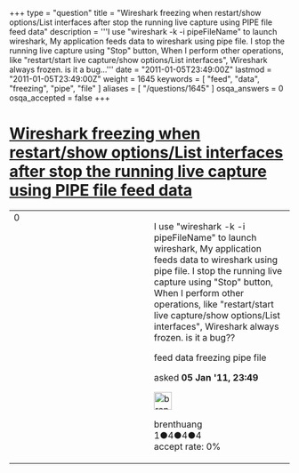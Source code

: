 +++
type = "question"
title = "Wireshark freezing when restart/show options/List interfaces after stop the running live capture using PIPE file feed data"
description = '''I use &quot;wireshark -k -i pipeFileName&quot; to launch wireshark, My application feeds data to wireshark using pipe file. I stop the running live capture using &quot;Stop&quot; button, When I perform other operations, like &quot;restart/start live capture/show options/List interfaces&quot;, Wireshark always frozen. is it a bug...'''
date = "2011-01-05T23:49:00Z"
lastmod = "2011-01-05T23:49:00Z"
weight = 1645
keywords = [ "feed", "data", "freezing", "pipe", "file" ]
aliases = [ "/questions/1645" ]
osqa_answers = 0
osqa_accepted = false
+++

<div class="headNormal">

# [Wireshark freezing when restart/show options/List interfaces after stop the running live capture using PIPE file feed data](/questions/1645/wireshark-freezing-when-restartshow-optionslist-interfaces-after-stop-the-running-live-capture-using-pipe-file-feed-data)

</div>

<div id="main-body">

<div id="askform">

<table id="question-table" style="width:100%;"><colgroup><col style="width: 50%" /><col style="width: 50%" /></colgroup><tbody><tr class="odd"><td style="width: 30px; vertical-align: top"><div class="vote-buttons"><span id="post-1645-upvote" class="ajax-command post-vote up" rel="nofollow" title="I like this post (click again to cancel)"> </span><div id="post-1645-score" class="post-score" title="current number of votes">0</div><span id="post-1645-downvote" class="ajax-command post-vote down" rel="nofollow" title="I dont like this post (click again to cancel)"> </span> <span id="favorite-mark" class="ajax-command favorite-mark" rel="nofollow" title="mark/unmark this question as favorite (click again to cancel)"> </span><div id="favorite-count" class="favorite-count"></div></div></td><td><div id="item-right"><div class="question-body"><p>I use "wireshark -k -i pipeFileName" to launch wireshark, My application feeds data to wireshark using pipe file. I stop the running live capture using "Stop" button, When I perform other operations, like "restart/start live capture/show options/List interfaces", Wireshark always frozen. is it a bug??</p></div><div id="question-tags" class="tags-container tags"><span class="post-tag tag-link-feed" rel="tag" title="see questions tagged &#39;feed&#39;">feed</span> <span class="post-tag tag-link-data" rel="tag" title="see questions tagged &#39;data&#39;">data</span> <span class="post-tag tag-link-freezing" rel="tag" title="see questions tagged &#39;freezing&#39;">freezing</span> <span class="post-tag tag-link-pipe" rel="tag" title="see questions tagged &#39;pipe&#39;">pipe</span> <span class="post-tag tag-link-file" rel="tag" title="see questions tagged &#39;file&#39;">file</span></div><div id="question-controls" class="post-controls"></div><div class="post-update-info-container"><div class="post-update-info post-update-info-user"><p>asked <strong>05 Jan '11, 23:49</strong></p><img src="https://secure.gravatar.com/avatar/9f94dd6c84b70b9abb80a22546d09710?s=32&amp;d=identicon&amp;r=g" class="gravatar" width="32" height="32" alt="brenthuang&#39;s gravatar image" /><p><span>brenthuang</span><br />
<span class="score" title="1 reputation points">1</span><span title="4 badges"><span class="badge1">●</span><span class="badgecount">4</span></span><span title="4 badges"><span class="silver">●</span><span class="badgecount">4</span></span><span title="4 badges"><span class="bronze">●</span><span class="badgecount">4</span></span><br />
<span class="accept_rate" title="Rate of the user&#39;s accepted answers">accept rate:</span> <span title="brenthuang has no accepted answers">0%</span></p></div></div><div id="comments-container-1645" class="comments-container"></div><div id="comment-tools-1645" class="comment-tools"></div><div class="clear"></div><div id="comment-1645-form-container" class="comment-form-container"></div><div class="clear"></div></div></td></tr></tbody></table>

</div>

</div>

